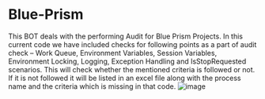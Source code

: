 # Blue-Prism
This BOT deals with the performing Audit for Blue Prism Projects. In this current code we have included checks for following points as a part of audit check – Work Queue, Environment Variables, Session Variables, Environment Locking, Logging, Exception Handling and IsStopRequested scenarios. This will check whether the mentioned criteria is followed or not. If it is not followed it will be listed in an excel file along with the process name and the criteria which is missing in that code.
![image](https://user-images.githubusercontent.com/66307185/173116375-4890ad1c-01a4-4702-81de-762bb4f8f4b2.png)
